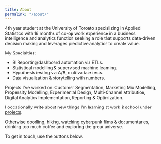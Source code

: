 ```yaml
---
title: About
permalink: "/about/"
---
```


4th year student at the University of Toronto specializing in Applied Statistics with 16 months of co-op work experience in a business intelligence and analytics function seeking a role that supports data-driven decision making and leverages predictive analytics to create value.

My Specialties:

* BI Reporting/dashboard automation via ETLs.
* Statistical modelling & supervised machine learning.
* Hypothesis testing via A/B, multivariate tests.
* Data visualization & storytelling with numbers. 

Projects I’ve worked on: Customer Segmentation, Marketing Mix Modelling, Propensity Modelling, Experimental Design, Multi-Channel Attribution, Digital Analytics Implementation, Reporting & Optimization.

I occasionally write about new things I’m learning at work & school under [projects](http://www.justinsjlee.com/projects).

Otherwise doodling, hiking, watching cyberpunk films & documentaries, drinking too much coffee and exploring the great universe. 

To get in touch, use the buttons below.
